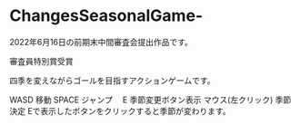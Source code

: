 # ChangesSeasonalGame-
2022年6月16日の前期末中間審査会提出作品です。

審査員特別賞受賞

四季を変えながらゴールを目指すアクションゲームです。

WASD 移動
SPACE ジャンプ　
E 季節変更ボタン表示
マウス(左クリック) 季節決定
Eで表示したボタンをクリックすると季節が変わります。



